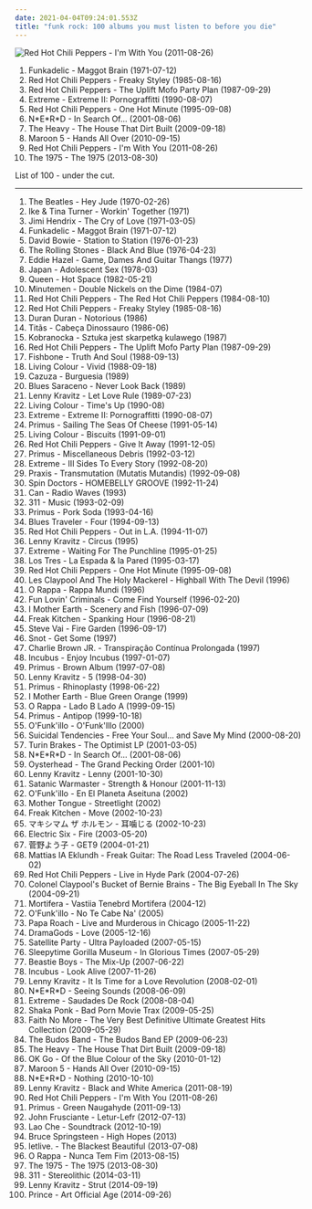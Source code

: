 ```yaml
---
date: 2021-04-04T09:24:01.553Z
title: "funk rock: 100 albums you must listen to before you die"
---
```

![Red Hot Chili Peppers - I&#39;m With You (2011-08-26)](http://coverartarchive.org/release/1913928d-2516-4a0a-8095-9f9e5747fe58/15138257450-500.jpg "Red Hot Chili Peppers - I'm With You (2011-08-26)")
<ol class="albums">
<li data-cover="http://coverartarchive.org/release/e0424f4b-0be7-4bae-b163-3f6b63723c41/22562008725-500.jpg" data-tags="funk" role="button">Funkadelic - Maggot Brain (1971-07-12)</li>
<li data-cover="http://coverartarchive.org/release/a7a1b8da-a9ab-4153-8b6a-ee331c391938/1037573218-500.jpg" data-tags="funk rock, funk" role="button">Red Hot Chili Peppers - Freaky Styley (1985-08-16)</li>
<li data-cover="http://coverartarchive.org/release/0ae5fdcc-586f-4a1f-b3dd-342f5a84cb4a/21130359568-500.jpg" data-tags="funk rock" role="button">Red Hot Chili Peppers - The Uplift Mofo Party Plan (1987-09-29)</li>
<li data-cover="http://coverartarchive.org/release/35a28722-a9ed-3bcd-975d-2a3fede3907b/5891797788-500.jpg" data-tags="hard rock" role="button">Extreme - Extreme II: Pornograffitti (1990-08-07)</li>
<li data-cover="https://img.discogs.com/loWhromO3IBMqsKdHrQB3Lx1auw=/fit-in/600x530/filters:strip_icc():format(jpeg):mode_rgb():quality(90)/discogs-images/R-2137981-1432430270-4442.jpeg.jpg" data-tags="alternative rock, rock, 90s" role="button">Red Hot Chili Peppers - One Hot Minute (1995-09-08)</li>
<li data-cover="http://coverartarchive.org/release/a19191e4-50fc-3d5a-8544-d9ed0adf9cfe/4082270241-500.jpg" data-tags="hip-hop, rap" role="button">N*E*R*D - In Search Of... (2001-08-06)</li>
<li data-cover="http://coverartarchive.org/release/bc1cd2f1-f54d-41d6-9eee-d13bcacb10c3/3258071897-500.jpg" data-tags="soul, blues" role="button">The Heavy - The House That Dirt Built (2009-09-18)</li>
<li data-cover="https://img.discogs.com/nirjoWfz4KbosdItc1grFg8cnc8=/fit-in/600x598/filters:strip_icc():format(jpeg):mode_rgb():quality(90)/discogs-images/R-3098999-1504632132-4849.jpeg.jpg" data-tags="pop, maroon 5" role="button">Maroon 5 - Hands All Over (2010-09-15)</li>
<li data-cover="http://coverartarchive.org/release/1913928d-2516-4a0a-8095-9f9e5747fe58/15138257450-500.jpg" data-tags="funk rock, alternative rock, rock" role="button">Red Hot Chili Peppers - I'm With You (2011-08-26)</li>
<li data-cover="http://coverartarchive.org/release/ac2b87af-2774-4575-a72a-db31c8865264/5068034405-500.jpg" data-tags="indie rock, indie pop" role="button">The 1975 - The 1975 (2013-08-30)</li>
</ol>
List of 100 - under the cut.
<!-- more -->

_________________

<ol class="albums">
<li data-cover="http://coverartarchive.org/release/98392e46-ed13-38ce-af5f-0bc70db73587/2333519128-500.jpg" data-tags="the beatles, 60s, classic rock, beatles" role="button">
The Beatles - Hey Jude (1970-02-26)
</li>
<li data-cover="http://coverartarchive.org/release/f6f667eb-5729-495b-8cfc-bfe7b2f410de/11827369455-500.jpg" data-tags="soul, 70s" role="button">
Ike & Tina Turner - Workin' Together (1971)
</li>
<li data-cover="http://coverartarchive.org/release/df2bb44c-c508-3499-8f6e-bbb942b30f5e/15629060205-500.jpg" data-tags="rock, classic rock" role="button">
Jimi Hendrix - The Cry of Love (1971-03-05)
</li>
<li data-cover="http://coverartarchive.org/release/e0424f4b-0be7-4bae-b163-3f6b63723c41/22562008725-500.jpg" data-tags="funk" role="button">
Funkadelic - Maggot Brain (1971-07-12)
</li>
<li data-cover="https://via.placeholder.com/450" data-tags="70s, rock" role="button">
David Bowie - Station to Station (1976-01-23)
</li>
<li data-cover="http://coverartarchive.org/release/c2d276a9-3765-3e0e-b42a-eeeb83622d64/20775348580-500.jpg" data-tags="classic rock, 70s" role="button">
The Rolling Stones - Black And Blue (1976-04-23)
</li>
<li data-cover="https://img.discogs.com/32880biZR_MPzWMMIxKQOPOn0go=/fit-in/400x400/filters:strip_icc():format(jpeg):mode_rgb():quality(90)/discogs-images/R-405301-1133348183.jpeg.jpg" data-tags="funk" role="button">
Eddie Hazel - Game, Dames And Guitar Thangs (1977)
</li>
<li data-cover="https://img.discogs.com/WyMik-9PyHKOrCL0ZzDM3dOtYkI=/fit-in/600x588/filters:strip_icc():format(jpeg):mode_rgb():quality(90)/discogs-images/R-7530870-1443697284-4526.jpeg.jpg" data-tags="glam rock, post-punk" role="button">
Japan - Adolescent Sex (1978-03)
</li>
<li data-cover="http://coverartarchive.org/release/ac3360be-899a-4133-86df-aa593b339cb8/3741108536-500.jpg" data-tags="rock, 80s" role="button">
Queen - Hot Space (1982-05-21)
</li>
<li data-cover="https://img.discogs.com/nl-ZymI2pTJIvpx46sA72XyYSg0=/fit-in/600x600/filters:strip_icc():format(jpeg):mode_rgb():quality(90)/discogs-images/R-1424847-1586294462-8253.jpeg.jpg" data-tags="punk, post-punk" role="button">
Minutemen - Double Nickels on the Dime (1984-07)
</li>
<li data-cover="https://via.placeholder.com/450" data-tags="funk rock" role="button">
Red Hot Chili Peppers - The Red Hot Chili Peppers (1984-08-10)
</li>
<li data-cover="http://coverartarchive.org/release/a7a1b8da-a9ab-4153-8b6a-ee331c391938/1037573218-500.jpg" data-tags="funk rock, funk" role="button">
Red Hot Chili Peppers - Freaky Styley (1985-08-16)
</li>
<li data-cover="http://coverartarchive.org/release/2181c8e6-3444-3eb2-8955-bd5f3c27989e/10132334703-500.jpg" data-tags="80s, new wave" role="button">
Duran Duran - Notorious (1986)
</li>
<li data-cover="http://coverartarchive.org/release/08b5f721-71e3-4a53-9b72-e0edbee1ddd2/8974871981-500.jpg" data-tags="rock, 80s" role="button">
Titãs - Cabeça Dinossauro (1986-06)
</li>
<li data-cover="https://img.discogs.com/eFRu1fKhwJU8dzsFzJD4UmbQDjM=/fit-in/600x600/filters:strip_icc():format(jpeg):mode_rgb():quality(90)/discogs-images/R-14504765-1575900847-3364.jpeg.jpg" data-tags="pop, rock, alternative, alternative rock, funk, latin, funk rock" role="button">
Kobranocka - Sztuka jest skarpetką kulawego (1987)
</li>
<li data-cover="http://coverartarchive.org/release/0ae5fdcc-586f-4a1f-b3dd-342f5a84cb4a/21130359568-500.jpg" data-tags="funk rock" role="button">
Red Hot Chili Peppers - The Uplift Mofo Party Plan (1987-09-29)
</li>
<li data-cover="http://coverartarchive.org/release/04a29c62-4cb6-48b4-8be3-484774ee1adf/23490334229-500.jpg" data-tags="80s, funk rock" role="button">
Fishbone - Truth And Soul (1988-09-13)
</li>
<li data-cover="http://coverartarchive.org/release/245c9588-b4f8-33df-98f4-4b29b3775916/11571156452-500.jpg" data-tags="hard rock, 80s" role="button">
Living Colour - Vivid (1988-09-18)
</li>
<li data-cover="http://coverartarchive.org/release/cf215880-0c19-4076-8a87-a3bdca343d5f/27561531768-500.jpg" data-tags="rock" role="button">
Cazuza - Burguesia (1989)
</li>
<li data-cover="http://coverartarchive.org/release/b231929d-60f7-4768-b60b-2130b23447ce/9166547195-500.jpg" data-tags="instrumental, acoustic, acoustic rock, funk rock, progressive funk rock, acoustic funk rock" role="button">
Blues Saraceno - Never Look Back (1989)
</li>
<li data-cover="https://img.discogs.com/lNO2jMj9eb9SFinvIiZlvSciFu0=/fit-in/600x600/filters:strip_icc():format(jpeg):mode_rgb():quality(90)/discogs-images/R-14198471-1569709171-6319.jpeg.jpg" data-tags="rock" role="button">
Lenny Kravitz - Let Love Rule (1989-07-23)
</li>
<li data-cover="https://img.discogs.com/Czjx-Evs1ry3YEs-pyzuOBH6kqY=/fit-in/600x598/filters:strip_icc():format(jpeg):mode_rgb():quality(90)/discogs-images/R-5915276-1406214919-8685.jpeg.jpg" data-tags="hard rock, 90s, funk rock" role="button">
Living Colour - Time's Up (1990-08)
</li>
<li data-cover="http://coverartarchive.org/release/35a28722-a9ed-3bcd-975d-2a3fede3907b/5891797788-500.jpg" data-tags="hard rock" role="button">
Extreme - Extreme II: Pornograffitti (1990-08-07)
</li>
<li data-cover="http://coverartarchive.org/release/c3814cca-63d1-4cfa-9934-60957205b86b/26730700764-500.jpg" data-tags="alternative rock, funk metal, rock, funk, 90s, alternative metal" role="button">
Primus - Sailing The Seas Of Cheese (1991-05-14)
</li>
<li data-cover="http://coverartarchive.org/release/a121eb69-7b53-4797-a08b-b00eecf15594/2079256944-500.jpg" data-tags="rock, 80s, alternative, alternative rock, hard rock, 90s, funk rock, neo-psychedelia, this album is exceptionally important" role="button">
Living Colour - Biscuits (1991-09-01)
</li>
<li data-cover="https://img.discogs.com/u-J4mk2CvMjx2P9Lfjh9vCj62nA=/fit-in/600x530/filters:strip_icc():format(jpeg):mode_rgb():quality(90)/discogs-images/R-8817451-1469396738-5088.jpeg.jpg" data-tags="rock, alternative, alternative rock, funk, american, funk rock, rhcp" role="button">
Red Hot Chili Peppers - Give It Away (1991-12-05)
</li>
<li data-cover="https://img.discogs.com/iC-Ikn0O8FhHOvItwMp3QkvAzvo=/fit-in/170x170/filters:strip_icc():format(jpeg):mode_rgb():quality(90)/discogs-images/R-1609168-1285912826.jpeg.jpg" data-tags="primus, cover" role="button">
Primus - Miscellaneous Debris (1992-03-12)
</li>
<li data-cover="http://coverartarchive.org/release/a02e8730-2374-330a-8e10-f5097b644982/9458120372-500.jpg" data-tags="hard rock, funk rock" role="button">
Extreme - III Sides To Every Story (1992-08-20)
</li>
<li data-cover="https://img.discogs.com/IKeEBc_KxpKHr6G3dsKx1_N6oaQ=/fit-in/600x525/filters:strip_icc():format(jpeg):mode_rgb():quality(90)/discogs-images/R-184039-1151888123.jpeg.jpg" data-tags="funk, metal" role="button">
Praxis - Transmutation (Mutatis Mutandis) (1992-09-08)
</li>
<li data-cover="https://img.discogs.com/raOClX5o2JTdJW58CjwDsrzNTww=/fit-in/600x428/filters:strip_icc():format(jpeg):mode_rgb():quality(90)/discogs-images/R-2300616-1450088648-3728.jpeg.jpg" data-tags="alternative, modern rock, live, funk rock, s doctors" role="button">
Spin Doctors - HOMEBELLY GROOVE (1992-11-24)
</li>
<li data-cover="https://img.discogs.com/DkjQKIIUCshrsI6pS_ApP28e3es=/fit-in/597x600/filters:strip_icc():format(jpeg):mode_rgb():quality(90)/discogs-images/R-2903871-1317585360.jpeg.jpg" data-tags="experimental, experimental rock, krautrock, psychedelic, 90s, bootleg, funk rock, avant-rock, improvised music, psych-rock" role="button">
Can - Radio Waves (1993)
</li>
<li data-cover="http://coverartarchive.org/release/84e9071c-cac7-42f6-9043-4ee04d215eea/5609681827-500.jpg" data-tags="rock" role="button">
311 - Music (1993-02-09)
</li>
<li data-cover="http://coverartarchive.org/release/8e0b296b-9ba7-4781-b151-c6eb0d17b85d/19621358532-500.jpg" data-tags="alternative metal" role="button">
Primus - Pork Soda (1993-04-16)
</li>
<li data-cover="http://coverartarchive.org/release/365f2bc6-b56c-460c-9ce9-cde7bb27e46d/10858606127-500.jpg" data-tags="rock, blues, classic rock" role="button">
Blues Traveler - Four (1994-09-13)
</li>
<li data-cover="http://coverartarchive.org/release/599d1dcd-bb96-4802-91c4-f7afcb0143e1/9742630617-500.jpg" data-tags="90s, rock" role="button">
Red Hot Chili Peppers - Out in L.A. (1994-11-07)
</li>
<li data-cover="https://img.discogs.com/7VFZc60pUuJK2_f12KjftKP4-5g=/fit-in/600x580/filters:strip_icc():format(jpeg):mode_rgb():quality(90)/discogs-images/R-6282880-1518359600-7884.jpeg.jpg" data-tags="rock, 90s" role="button">
Lenny Kravitz - Circus (1995)
</li>
<li data-cover="https://img.discogs.com/cfc9e7fd50d7c9c08931869b95f6849a01d0635d/images/spacer.gif" data-tags="funk rock, rock" role="button">
Extreme - Waiting For The Punchline (1995-01-25)
</li>
<li data-cover="https://via.placeholder.com/450" data-tags="chile, rock chileno, rock en castellano" role="button">
Los Tres - La Espada & la Pared (1995-03-17)
</li>
<li data-cover="https://img.discogs.com/loWhromO3IBMqsKdHrQB3Lx1auw=/fit-in/600x530/filters:strip_icc():format(jpeg):mode_rgb():quality(90)/discogs-images/R-2137981-1432430270-4442.jpeg.jpg" data-tags="alternative rock, rock, 90s" role="button">
Red Hot Chili Peppers - One Hot Minute (1995-09-08)
</li>
<li data-cover="https://img.discogs.com/7hpzYqsH-Q1rEc7jcINYFY0Egao=/fit-in/600x598/filters:strip_icc():format(jpeg):mode_rgb():quality(90)/discogs-images/R-480461-1321786903.jpeg.jpg" data-tags="rock" role="button">
Les Claypool And The Holy Mackerel - Highball With The Devil (1996)
</li>
<li data-cover="http://coverartarchive.org/release/daef1b89-8925-4043-a8f9-4e597d6de044/1608366923-500.jpg" data-tags="reggae, rock, 90s, brasil" role="button">
O Rappa - Rappa Mundi (1996)
</li>
<li data-cover="http://coverartarchive.org/release/491fa74f-9af4-4f3d-a3fa-3711f602915c/23575106710-500.jpg" data-tags="funk, alternative, rock" role="button">
Fun Lovin' Criminals - Come Find Yourself (1996-02-20)
</li>
<li data-cover="http://coverartarchive.org/release/981dbbfc-0b08-372b-a0b9-a8e15232d484/15456224654-500.jpg" data-tags="rock, alternative, alternative rock, progressive rock, acoustic, funk metal, funk, latin, blues, progressive, blues rock, funk rock, progressive alternative metal, progressive alternative rock, progressive funk rock, alternative funk rock, progressive funk metal, good album" role="button">
I Mother Earth - Scenery and Fish (1996-07-09)
</li>
<li data-cover="http://coverartarchive.org/release/5bb9015d-6d4b-4226-b4d8-196397e59554/20311788316-500.jpg" data-tags="heavy metal, metal, jazz, rock, alternative, alternative rock, experimental, progressive metal, hard rock, progressive rock, fusion, funk metal, funk, progressive, funk rock, wants, progressive alternative metal, progressive alternative rock, progressive funk rock, alternative funk rock, progressive funk metal, spanking hour" role="button">
Freak Kitchen - Spanking Hour (1996-08-21)
</li>
<li data-cover="https://via.placeholder.com/450" data-tags="instrumental rock, guitar virtuoso" role="button">
Steve Vai - Fire Garden (1996-09-17)
</li>
<li data-cover="http://coverartarchive.org/release/e918ad34-b3d8-4f34-a5f7-2347f02d0425/10622308237-500.jpg" data-tags="funk metal, hardcore, nu metal" role="button">
Snot - Get Some (1997)
</li>
<li data-cover="http://coverartarchive.org/release/e9bdf2fc-fd7f-4ce1-aa04-10112f26c594/26844289820-500.jpg" data-tags="rock, skate punk" role="button">
Charlie Brown JR. - Transpiração Contínua Prolongada (1997)
</li>
<li data-cover="https://img.discogs.com/5O5BuMP3o7ymYYOj8A29kTl6IV0=/fit-in/500x500/filters:strip_icc():format(jpeg):mode_rgb():quality(90)/discogs-images/R-3006004-1331835359.jpeg.jpg" data-tags="alternative rock, funk metal, rock, funk" role="button">
Incubus - Enjoy Incubus (1997-01-07)
</li>
<li data-cover="https://img.discogs.com/i9p8PXEl63ewZpVnbhhaT5UEHq8=/fit-in/600x607/filters:strip_icc():format(jpeg):mode_rgb():quality(90)/discogs-images/R-10823300-1508266393-9583.jpeg.jpg" data-tags="funk metal, 90s, les claypool, rock, alternative metal, basically bass" role="button">
Primus - Brown Album (1997-07-08)
</li>
<li data-cover="http://coverartarchive.org/release/7b3f8613-c204-4401-b16a-b503efd939d1/7081013392-500.jpg" data-tags="rock" role="button">
Lenny Kravitz - 5 (1998-04-30)
</li>
<li data-cover="http://coverartarchive.org/release/3f6f0e86-80e9-313c-b7e0-9dc08105937b/21426794057-500.jpg" data-tags="funk metal" role="button">
Primus - Rhinoplasty (1998-06-22)
</li>
<li data-cover="http://coverartarchive.org/release/84c895ec-2999-46ad-b23d-2d288ed83462/15467702597-500.jpg" data-tags="electronica, jazz, rock, alternative, alternative rock, experimental, hard rock, progressive rock, pop rock, acoustic, fusion, world, funk metal, funk, latin, blues, progressive, blues rock, acoustic rock, funk rock, progressive alternative metal, progressive alternative rock, progressive funk rock, alternative funk rock, acoustic funk rock, progressive funk metal, progressive ambient rock, acoustic pop rock, acoustic folk rock, acoustic folk fusion, blues funk rock" role="button">
I Mother Earth - Blue Green Orange (1999)
</li>
<li data-cover="http://coverartarchive.org/release/fcdeed0f-4c5d-41b6-b7ae-9fa93bf3e9dc/1608622889-500.jpg" data-tags="rock, pop rock, brazil" role="button">
O Rappa - Lado B Lado A (1999-09-15)
</li>
<li data-cover="https://img.discogs.com/fzRgl1_qWan58EQ2sode-Shk5DQ=/fit-in/600x600/filters:strip_icc():format(jpeg):mode_rgb():quality(90)/discogs-images/R-11742573-1521612866-9802.jpeg.jpg" data-tags="funk metal" role="button">
Primus - Antipop (1999-10-18)
</li>
<li data-cover="https://img.discogs.com/990QvNo7eWnAzNhZ9wsWa9gDlf0=/fit-in/532x528/filters:strip_icc():format(jpeg):mode_rgb():quality(90)/discogs-images/R-6846409-1427854450-6351.jpeg.jpg" data-tags="jazz, pop, rock, soul, instrumental, acoustic, motown, funk metal, funk, funky, groovy, funk rock, rap metal, jecks" role="button">
O'Funk'illo - O'Funk'Illo (2000)
</li>
<li data-cover="http://coverartarchive.org/release/4ca0f1c9-d5f1-4001-ab83-e00a253133c3/5233810351-500.jpg" data-tags="hardcore" role="button">
Suicidal Tendencies - Free Your Soul... and Save My Mind (2000-08-20)
</li>
<li data-cover="https://img.discogs.com/wtKU2GmzCRyfiEXOt9y_DHITZgM=/fit-in/600x589/filters:strip_icc():format(jpeg):mode_rgb():quality(90)/discogs-images/R-314034-1239363048.jpeg.jpg" data-tags="indie, british, turin brakes, collection must" role="button">
Turin Brakes - The Optimist LP (2001-03-05)
</li>
<li data-cover="http://coverartarchive.org/release/a19191e4-50fc-3d5a-8544-d9ed0adf9cfe/4082270241-500.jpg" data-tags="hip-hop, rap" role="button">
N*E*R*D - In Search Of... (2001-08-06)
</li>
<li data-cover="https://img.discogs.com/SXFc2MlxPqDEkUfPPSHdgn70Enw=/fit-in/600x532/filters:strip_icc():format(jpeg):mode_rgb():quality(90)/discogs-images/R-501070-1356643028-2297.jpeg.jpg" data-tags="alternative" role="button">
Oysterhead - The Grand Pecking Order (2001-10)
</li>
<li data-cover="http://coverartarchive.org/release/00372afe-dfa1-4ddd-b1dd-087c1c47acae/2411324448-500.jpg" data-tags="rock" role="button">
Lenny Kravitz - Lenny (2001-10-30)
</li>
<li data-cover="http://coverartarchive.org/release/e7329d56-ec72-4cbb-a097-7eaf1ca35b77/11446651074-500.jpg" data-tags="black metal" role="button">
Satanic Warmaster - Strength & Honour (2001-11-13)
</li>
<li data-cover="http://coverartarchive.org/release/cf2f5de6-1eee-4c86-8362-3785643b9176/1853017669-500.jpg" data-tags="jazz, pop, rock, soul, instrumental, acoustic, motown, funk metal, funk, funky, alternative metal, groovy, funk rock, jecks" role="button">
O'Funk'illo - En El Planeta Aseituna (2002)
</li>
<li data-cover="https://via.placeholder.com/450" data-tags="alternative rock, funk rock" role="button">
Mother Tongue - Streetlight (2002)
</li>
<li data-cover="https://img.discogs.com/atNPJQE8YDqOjQSUSGKXAX58m3w=/fit-in/600x598/filters:strip_icc():format(jpeg):mode_rgb():quality(90)/discogs-images/R-1888876-1324824836.jpeg.jpg" data-tags="rock, fusion, progressive alternative metal, fk move" role="button">
Freak Kitchen - Move (2002-10-23)
</li>
<li data-cover="http://coverartarchive.org/release/51075cbf-fda0-45a0-bdfc-c063587d7b8f/7747401431-500.jpg" data-tags="metal, rock, alternative, alternative rock, hardcore, funk metal, funk, alternative metal, 00s, nu metal, funk rock, hardcore punk, maximum the hormone, nao, daisuke-han, maximum the ryo-kun, ue-chang" role="button">
マキシマム ザ ホルモン - 耳噛じる (2002-10-23)
</li>
<li data-cover="https://img.discogs.com/eMQQeWN88L92aQyCEfAU2kIQNJk=/fit-in/528x534/filters:strip_icc():format(jpeg):mode_rgb():quality(90)/discogs-images/R-376779-1128950534.jpeg.jpg" data-tags="rock, indie, disco rock" role="button">
Electric Six - Fire (2003-05-20)
</li>
<li data-cover="http://coverartarchive.org/release/350108bf-f2aa-4204-b327-42e5baf3f8e2/27074545882-500.jpg" data-tags="nu jazz, funk rock, single, film soundtrack" role="button">
菅野よう子 - GET9 (2004-01-21)
</li>
<li data-cover="https://via.placeholder.com/450" data-tags="guitar, instrumental guitar" role="button">
Mattias IA Eklundh - Freak Guitar: The Road Less Traveled (2004-06-02)
</li>
<li data-cover="http://coverartarchive.org/release/7c7f2328-df86-4d6b-a2ec-a96eeb28dfd3/5718688483-500.jpg" data-tags="rock, live" role="button">
Red Hot Chili Peppers - Live in Hyde Park (2004-07-26)
</li>
<li data-cover="http://coverartarchive.org/release/cea4b7d5-835f-47d4-af46-e5d507bd5d11/26430724808-500.jpg" data-tags="funk, experimental" role="button">
Colonel Claypool's Bucket of Bernie Brains - The Big Eyeball In The Sky (2004-09-21)
</li>
<li data-cover="http://coverartarchive.org/release/178d4ed8-ab44-456b-8c56-a8736e8e9ae9/2903015576-500.jpg" data-tags="depressive black metal" role="button">
Mortifera - Vastiia Tenebrd Mortifera (2004-12)
</li>
<li data-cover="https://img.discogs.com/cW_1No87FdJZUbHMb_11wNPb5pk=/fit-in/600x600/filters:strip_icc():format(jpeg):mode_rgb():quality(90)/discogs-images/R-6694333-1424781381-4411.jpeg.jpg" data-tags="jazz, pop, rock, soul, instrumental, reggae, acoustic, motown, funk metal, funk, funky, alternative metal, groovy, funk rock, jecks, alternativo, regge, my cds, opelmelange, flamenkeando con gracia" role="button">
O'Funk'illo - No Te Cabe Na' (2005)
</li>
<li data-cover="https://via.placeholder.com/450" data-tags="alternative metal" role="button">
Papa Roach - Live and Murderous in Chicago (2005-11-22)
</li>
<li data-cover="https://img.discogs.com/3qf9C-ACUFu7iTSyJlwbrqpSltg=/fit-in/600x591/filters:strip_icc():format(jpeg):mode_rgb():quality(90)/discogs-images/R-6407319-1418478192-2968.jpeg.jpg" data-tags="classic rock, classical, jazz, pop, rock, alternative, alternative rock, folk, experimental, hard rock, progressive rock, pop rock, acoustic, fusion, funk metal, funk, latin, blues, progressive, blues rock, acoustic rock, flamenco, funk rock, acoustic pop, progressive alternative rock, progressive funk rock, alternative funk rock, acoustic funk rock, progressive ambient rock, acoustic pop rock, acoustic folk rock, acoustic folk fusion, rock con pelotas" role="button">
DramaGods - Love (2005-12-16)
</li>
<li data-cover="http://coverartarchive.org/release/95a25406-ba49-41a5-8405-bdfc9db7842c/18755296964-500.jpg" data-tags="pop, alternative, psychedelic" role="button">
Satellite Party - Ultra Payloaded (2007-05-15)
</li>
<li data-cover="http://coverartarchive.org/release/886c3b42-b902-42b2-a413-5f6c4cd902d3/5083823028-500.jpg" data-tags="avant-garde, progressive metal" role="button">
Sleepytime Gorilla Museum - In Glorious Times (2007-05-29)
</li>
<li data-cover="http://coverartarchive.org/release/c96335b2-2429-4990-a1c8-ff5a4904aa73/2839113560-500.jpg" data-tags="instrumental, funk" role="button">
Beastie Boys - The Mix-Up (2007-06-22)
</li>
<li data-cover="http://coverartarchive.org/release/5aa39bf0-3140-4141-be2c-8529c15e77a8/26667694769-500.jpg" data-tags="instrumental, experimental" role="button">
Incubus - Look Alive (2007-11-26)
</li>
<li data-cover="http://coverartarchive.org/release/46a01402-c284-4141-bbfe-1d8a5896dce2/17640822148-500.jpg" data-tags="rock" role="button">
Lenny Kravitz - It Is Time for a Love Revolution (2008-02-01)
</li>
<li data-cover="https://via.placeholder.com/450" data-tags="hip-hop" role="button">
N*E*R*D - Seeing Sounds (2008-06-09)
</li>
<li data-cover="http://coverartarchive.org/release/e6e6e18b-4838-491a-8f29-a313b94febca/9458129078-500.jpg" data-tags="funk rock, rock" role="button">
Extreme - Saudades De Rock (2008-08-04)
</li>
<li data-cover="http://coverartarchive.org/release/d2a17662-ed52-436f-81f3-358c289104fa/15021205186-500.jpg" data-tags="funk rock, electronic rock" role="button">
Shaka Ponk - Bad Porn Movie Trax (2009-05-25)
</li>
<li data-cover="http://coverartarchive.org/release/c74a45f4-13bc-4f35-b6c2-0e592711dfc1/10476022555-500.jpg" data-tags="alternative rock" role="button">
Faith No More - The Very Best Definitive Ultimate Greatest Hits Collection (2009-05-29)
</li>
<li data-cover="https://img.discogs.com/KJ6rsyow1b2yJgxURoDURcq8Gew=/fit-in/400x400/filters:strip_icc():format(jpeg):mode_rgb():quality(90)/discogs-images/R-1849881-1247692392.jpeg.jpg" data-tags="rock, funk, funk rock, budos band, kid20" role="button">
The Budos Band - The Budos Band EP (2009-06-23)
</li>
<li data-cover="http://coverartarchive.org/release/bc1cd2f1-f54d-41d6-9eee-d13bcacb10c3/3258071897-500.jpg" data-tags="soul, blues" role="button">
The Heavy - The House That Dirt Built (2009-09-18)
</li>
<li data-cover="https://img.discogs.com/wEKekcRE7RqBzTKflOmhD_HVHY8=/fit-in/600x597/filters:strip_icc():format(jpeg):mode_rgb():quality(90)/discogs-images/R-2105168-1600563941-7038.jpeg.jpg" data-tags="indie rock" role="button">
OK Go - Of the Blue Colour of the Sky (2010-01-12)
</li>
<li data-cover="https://img.discogs.com/nirjoWfz4KbosdItc1grFg8cnc8=/fit-in/600x598/filters:strip_icc():format(jpeg):mode_rgb():quality(90)/discogs-images/R-3098999-1504632132-4849.jpeg.jpg" data-tags="pop, maroon 5" role="button">
Maroon 5 - Hands All Over (2010-09-15)
</li>
<li data-cover="https://via.placeholder.com/450" data-tags="funk rock" role="button">
N*E*R*D - Nothing (2010-10-10)
</li>
<li data-cover="http://coverartarchive.org/release/002ac98a-b6f5-460f-9ff2-8aa2ca5a2722/14502876960-500.jpg" data-tags="funk" role="button">
Lenny Kravitz - Black and White America (2011-08-19)
</li>
<li data-cover="http://coverartarchive.org/release/1913928d-2516-4a0a-8095-9f9e5747fe58/15138257450-500.jpg" data-tags="funk rock, alternative rock, rock" role="button">
Red Hot Chili Peppers - I'm With You (2011-08-26)
</li>
<li data-cover="http://coverartarchive.org/release/ae60c319-9ca4-43d2-8844-5172095d7ae3/14873228469-500.jpg" data-tags="primus" role="button">
Primus - Green Naugahyde (2011-09-13)
</li>
<li data-cover="http://coverartarchive.org/release/37c1104c-1594-409b-ab67-a2171d1de8dd/1517727304-500.jpg" data-tags="hip-hop, electronic, rock, alternative, alternative rock, experimental, lo-fi, fusion, avant-garde, rock and roll, funk rock, 10s, rock'n'roll, alternative funk rock, albums i should get, progressive electro pop" role="button">
John Frusciante - Letur-Lefr (2012-07-13)
</li>
<li data-cover="http://coverartarchive.org/release/59bdbd75-7d2c-41c5-ab27-2a8e0cb79e28/3980391559-500.jpg" data-tags="electronic, alternative, polish, funk rock, mam ten album" role="button">
Lao Che - Soundtrack (2012-10-19)
</li>
<li data-cover="http://coverartarchive.org/release/a5cb4f4b-5894-49b8-ba46-a609837a40c0/23944207830-500.jpg" data-tags="rock" role="button">
Bruce Springsteen - High Hopes (2013)
</li>
<li data-cover="http://coverartarchive.org/release/a075ed01-a864-47de-8966-03a566f859a2/12812601109-500.jpg" data-tags="post-hardcore" role="button">
letlive. - The Blackest Beautiful (2013-07-08)
</li>
<li data-cover="http://coverartarchive.org/release/48bacd9b-9fa6-4256-a21a-7f84c8b32e4a/5588320748-500.jpg" data-tags="alternative rock, brazilian, nunca tem fim" role="button">
O Rappa - Nunca Tem Fim (2013-08-15)
</li>
<li data-cover="http://coverartarchive.org/release/ac2b87af-2774-4575-a72a-db31c8865264/5068034405-500.jpg" data-tags="indie rock, indie pop" role="button">
The 1975 - The 1975 (2013-08-30)
</li>
<li data-cover="http://coverartarchive.org/release/8f4813fc-2f64-4d76-9c47-cb5037ac018f/6331304462-500.jpg" data-tags="rock, alternative rock, ska, funk rock, 2010s, reggae rock, rap rock" role="button">
311 - Stereolithic (2014-03-11)
</li>
<li data-cover="http://coverartarchive.org/release/06445131-1fd9-4f25-bbee-5f1c5fb00c1d/11499404716-500.jpg" data-tags="rock" role="button">
Lenny Kravitz - Strut (2014-09-19)
</li>
<li data-cover="http://coverartarchive.org/release/d9bc52ae-4b9a-4745-80eb-3399c066ee04/8143109825-500.jpg" data-tags="funk" role="button">
Prince - Art Official Age (2014-09-26)
</li>
</ol>